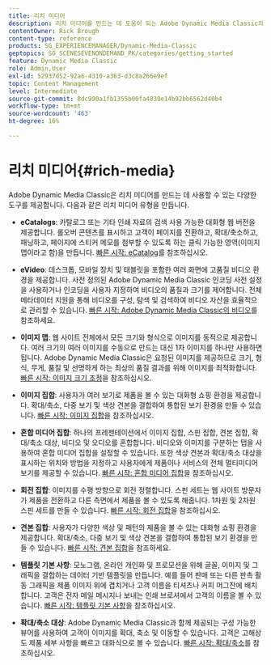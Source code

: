 ```yaml
---
title: 리치 미디어
description: 리치 미디어를 만드는 데 도움이 되는 Adobe Dynamic Media Classic의 다양한 도구에 대해 알아봅니다.
contentOwner: Rick Brough
content-type: reference
products: SG_EXPERIENCEMANAGER/Dynamic-Media-Classic
geptopics: SG_SCENESEVENONDEMAND_PK/categories/getting_started
feature: Dynamic Media Classic
role: Admin,User
exl-id: 52937d52-92a6-4310-a363-d3c8a266e9ef
topic: Content Management
level: Intermediate
source-git-commit: 8dc990a1fb1355b00fa4839e14b92bb6562d40b4
workflow-type: tm+mt
source-wordcount: '463'
ht-degree: 16%

---
```


# 리치 미디어{#rich-media}

Adobe Dynamic Media Classic은 리치 미디어를 만드는 데 사용할 수 있는 다양한 도구를 제공합니다. 다음과 같은 리치 미디어 유형을 만듭니다.

* **eCatalogs**: 카탈로그 또는 기타 인쇄 자료의 검색 사용 가능한 대화형 웹 버전을 제공합니다. 롤오버 콘텐츠를 표시하고 고객이 페이지를 전환하고, 확대/축소하고, 패닝하고, 페이지에 스티커 메모를 첨부할 수 있도록 하는 클릭 가능한 영역(이미지 맵이라고 함)을 만듭니다.
[빠른 시작: eCatalog](/help/using/quick-start-ecatalog.md)를 참조하십시오.

* **eVideo**: 데스크톱, 모바일 장치 및 태블릿을 포함한 여러 화면에 고품질 비디오 환경을 제공합니다. 사전 정의된 Adobe Dynamic Media Classic 인코딩 사전 설정을 사용하거나 인코딩을 사용자 지정하여 비디오의 품질과 크기를 제어합니다. 전체 메타데이터 지원을 통해 비디오를 구성, 탐색 및 검색하여 비디오 자산을 효율적으로 관리할 수 있습니다.
[빠른 시작: Adobe Dynamic Media Classic의 비디오](/help/using/quick-start-video.md)를 참조하세요.

* **이미지 맵**: 웹 사이트 전체에서 모든 크기와 형식으로 이미지를 동적으로 제공합니다. 여러 크기의 여러 이미지를 수동으로 만드는 대신 1차 이미지를 하나만 사용하면 됩니다. Adobe Dynamic Media Classic은 요청된 이미지를 제공하므로 크기, 형식, 무게, 품질 및 선명하게 하는 최상의 품질 결과를 위해 이미지를 최적화합니다.
[빠른 시작: 이미지 크기 조정](/help/using/quick-start-image-sizing.md)을 참조하십시오.

* **이미지 집합**: 사용자가 여러 보기로 제품을 볼 수 있는 대화형 쇼핑 환경을 제공합니다. 확대/축소, 다중 보기 및 색상 견본을 결합하여 통합된 보기 환경을 만들 수 있습니다.
[빠른 시작: 이미지 집합](/help/using/quick-start-image-sets.md)을 참조하십시오.

* **혼합 미디어 집합**: 하나의 프레젠테이션에서 이미지 집합, 스핀 집합, 견본 집합, 확대/축소 대상, 비디오 및 오디오를 혼합합니다. 비디오와 이미지를 구분하는 탭을 사용하여 혼합 미디어 집합을 설정할 수 있습니다. 또한 색상 견본과 확대/축소 대상을 표시하는 위치와 방법을 지정하고 사용자에게 제품이나 서비스의 전체 멀티미디어 보기를 제공할 수 있습니다.
[빠른 시작: 혼합 미디어 집합](/help/using/quick-start-mixed-media-sets.md)을 참조하십시오.

* **회전 집합**: 이미지를 수평 방향으로 회전 정렬합니다. 스핀 세트는 웹 사이트 방문자가 제품을 전환하고 다른 측면에서 제품을 볼 수 있도록 해줍니다. 1차원 및 2차원 스핀 세트를 만들 수 있습니다.
[빠른 시작: 회전 집합](/help/using/quick-start-spin-sets.md)을 참조하십시오.

* **견본 집합**: 사용자가 다양한 색상 및 패턴의 제품을 볼 수 있는 대화형 쇼핑 환경을 제공합니다. 확대/축소, 다중 보기 및 색상 견본을 결합하여 통합된 보기 환경을 만들 수 있습니다.
[빠른 시작: 견본 집합](/help/using/quick-start-swatch-sets.md)을 참조하세요.

* **템플릿 기본 사항**: 모노그램, 온라인 개인화 및 프로모션을 위해 글꼴, 이미지 및 그래픽을 결합하는 데이터 기반 템플릿을 만듭니다. 예를 들어 판매 또는 다른 판촉 활동 그래픽을 제품 이미지 위에 겹치거나 고객 이름을 티셔츠나 커피 머그잔에 배치합니다. 고객은 전자 메일 메시지나 보내는 인쇄 브로셔에서 고객의 이름을 볼 수 있습니다.
[빠른 시작: 템플릿 기본 사항](/help/using/quick-start-template-basics.md)을 참조하십시오.

* **확대/축소 대상**: Adobe Dynamic Media Classic과 함께 제공되는 구성 가능한 뷰어를 사용하여 고객이 이미지를 확대, 축소 및 이동할 수 있습니다. 고객은 고해상도 제품 세부 사항을 빠르고 대화식으로 볼 수 있습니다.
[빠른 시작: 확대/축소](/help/using/quick-start-zoom.md)를 참조하십시오.
